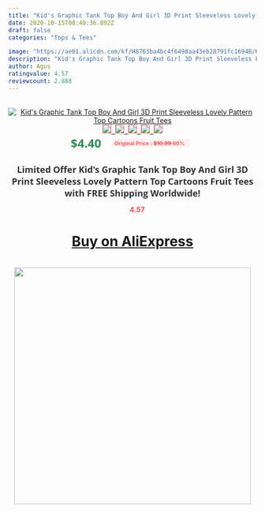 ```yaml
---
title: "Kid's Graphic Tank Top Boy And Girl 3D Print Sleeveless Lovely Pattern Top Cartoons Fruit Tees"
date: 2020-10-15T08:40:36.892Z
draft: false
categories: "Tops & Tees"

image: "https://ae01.alicdn.com/kf/H8763ba4bc4f6498aa43eb28791fc1694B/Kid-s-Graphic-Tank-Top-Boy-And-Girl-3D-Print-Sleeveless-Lovely-Pattern-Top-Cartoons-Fruit.jpg"
description: "Kid's Graphic Tank Top Boy And Girl 3D Print Sleeveless Lovely Pattern Top Cartoons Fruit Tees"
author: Agus
ratingvalue: 4.57
reviewcount: 2.888
---
```

<br>
<div style="text-align: center;">
<a href="https://s.click.aliexpress.com/e/_AEzhWV" target="_blank" rel="nofollow noopener noreferrer"><img alt="Kid's Graphic Tank Top Boy And Girl 3D Print Sleeveless Lovely Pattern Top Cartoons Fruit Tees" class="magnifier-image" src="https://ae01.alicdn.com/kf/H8763ba4bc4f6498aa43eb28791fc1694B/Kid-s-Graphic-Tank-Top-Boy-And-Girl-3D-Print-Sleeveless-Lovely-Pattern-Top-Cartoons-Fruit.jpg_640x640.jpg">
<br>
<img style="border:1px solid salmon" src="https://ae01.alicdn.com/kf/H8763ba4bc4f6498aa43eb28791fc1694B/Kid-s-Graphic-Tank-Top-Boy-And-Girl-3D-Print-Sleeveless-Lovely-Pattern-Top-Cartoons-Fruit.jpg_120x120.jpg">&nbsp;&nbsp;<img style="border:1px solid salmon" src="https://ae01.alicdn.com/kf/H72aaad52236f43e182f04156e17c4a41d/Kid-s-Graphic-Tank-Top-Boy-And-Girl-3D-Print-Sleeveless-Lovely-Pattern-Top-Cartoons-Fruit.jpg_120x120.jpg">&nbsp;&nbsp;<img style="border:1px solid salmon" src="_120x120.jpg">&nbsp;&nbsp;<img style="border:1px solid salmon" src="_120x120.jpg">&nbsp;&nbsp;<img style="border:1px solid salmon" src="_120x120.jpg"></a></div><br0>
<div style="text-align: center;"><span style="background-color: white; border: 0px; box-sizing: border-box; color: seagreen; display: inline-block; font-family: &quot;open sans&quot; , &quot;arial&quot; , &quot;helvetica&quot; , sans-serif , &quot;heiti&quot;; font-size: 24px; font-stretch: inherit; font-weight: 700; line-height: inherit; margin: 0px 10px 0px 0px; padding: 0px; vertical-align: middle;">$4.40 </span>
<span style="background: rgb(255 , 241 , 241); border-radius: 3px; border: 0px; box-sizing: border-box; color: #ff4747; display: inline-block; font-family: inherit; font-size: 12px; font-stretch: inherit; font-style: inherit; font-variant: inherit; font-weight: 600; line-height: inherit; margin: 0px; padding: 2px 5px; transform: scale(0.9); vertical-align: middle;">Original Price : <b style="text-decoration: line-through;">$10.99 </b> 60%&nbsp;&nbsp;</span></div>
<h1 style="color: #333333; display: inline-block; font-family: &quot;open sans&quot; , &quot;arial&quot; , &quot;helvetica&quot; , sans-serif , &quot;heiti&quot;; font-size: 18px; font-stretch: inherit; font-weight: 700; text-align: center;">Limited Offer Kid's Graphic Tank Top Boy And Girl 3D Print Sleeveless Lovely Pattern Top Cartoons Fruit Tees with FREE Shipping Worldwide!</h1>
<div style="color: #ff4747; text-align: center;">
<img src="https://4.bp.blogspot.com/-M0ZcTcb-5uY/XleCXlxnR4I/AAAAAAAAAEc/OrjgMkXV1oMQFaCRZj5HQwOCBcu3w1FegCPcBGAYYCw/s1600/star.png" style="height: 15px;">&nbsp;<b>4.57</b></div>
<div class="button_cont" align="center"><a class="buynow_a" href="https://s.click.aliexpress.com/e/_AEzhWV" target="_blank" rel="nofollow noopener noreferrer"><H1>Buy on AliExpress</H1></a></div><br>
<div class="separator" style="clear: both; text-align: center;">
<img src="https://lh3.googleusercontent.com/-pTy5HemUv9M/XlePHvY0dAI/AAAAAAAAAE4/0nX5iRUoIWY8eMW9Dpxeirr157OZliDIgCLcBGAsYHQ/s1600/badge.gif" width="480">
</div>

